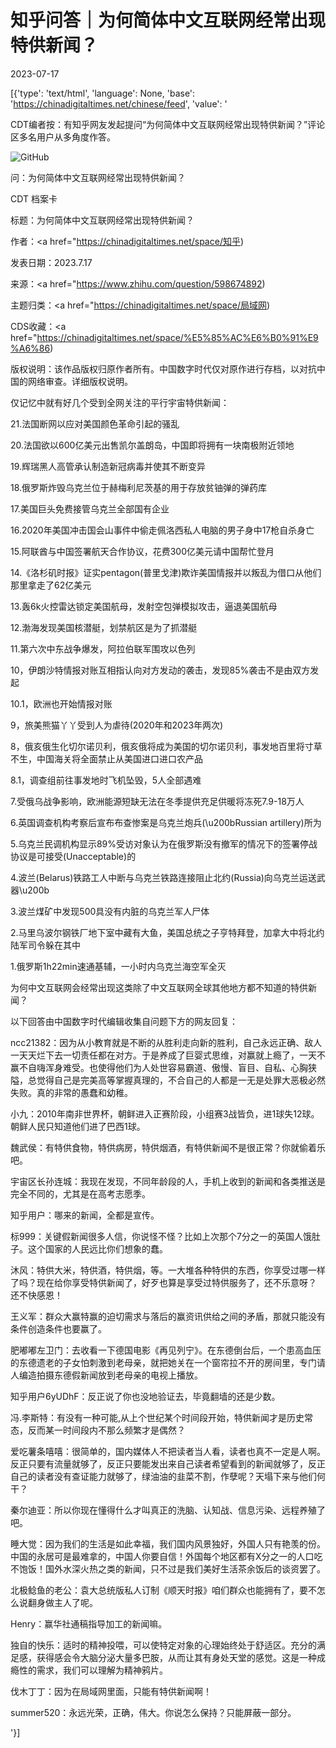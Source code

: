 # 知乎问答｜为何简体中文互联网经常出现特供新闻？

2023-07-17

[{'type': 'text/html', 'language': None, 'base': 'https://chinadigitaltimes.net/chinese/feed', 'value': '

CDT编者按：有知乎网友发起提问“为何简体中文互联网经常出现特供新闻？”评论区多名用户从多角度作答。

![GitHub](https://chinadigitaltimes.net/chinese/files/2023/07/image-1689591133528.png)

问：为何简体中文互联网经常出现特供新闻？



CDT 档案卡

标题：为何简体中文互联网经常出现特供新闻？

作者：<a href="https://chinadigitaltimes.net/space/知乎)

发表日期：2023.7.17

来源：<a href="https://www.zhihu.com/question/598674892)

主题归类：<a href="https://chinadigitaltimes.net/space/局域网)

CDS收藏：<a href="https://chinadigitaltimes.net/space/%E5%85%AC%E6%B0%91%E9%A6%86)

版权说明：该作品版权归原作者所有。中国数字时代仅对原作进行存档，以对抗中国的网络审查。详细版权说明。







仅记忆中就有好几个受到全网关注的平行宇宙特供新闻：

21.法国断网以应对美国颜色革命引起的骚乱

20.法国欲以600亿美元出售凯尔盖朗岛，中国即将拥有一块南极附近领地

19.辉瑞黑人高管承认制造新冠病毒并使其不断变异

18.俄罗斯炸毁乌克兰位于赫梅利尼茨基的用于存放贫铀弹的弹药库

17.美国巨头免费接管乌克兰全部国有企业

16.2020年美国冲击国会山事件中偷走佩洛西私人电脑的男子身中17枪自杀身亡

15.阿联酋与中国签署航天合作协议，花费300亿美元请中国帮忙登月

14.《洛杉矶时报》证实pentagon(普里戈津)欺诈美国情报并以叛乱为借口从他们那里拿走了62亿美元

13.轰6k火控雷达锁定美国航母，发射空包弹模拟攻击，逼退美国航母

12.渤海发现美国核潜艇，划禁航区是为了抓潜艇

11.第六次中东战争爆发，阿拉伯联军围攻以色列

10，伊朗沙特情报对账互相指认向对方发动的袭击，发现85%袭击不是由双方发起

10.1，欧洲也开始情报对账

9，旅美熊猫丫丫受到人为虐待(2020年和2023年两次)

8，俄亥俄生化切尔诺贝利，俄亥俄将成为美国的切尔诺贝利，事发地百里将寸草不生，中国海关将全面禁止从美国进口进口农产品

8.1，调查组前往事发地时飞机坠毁，5人全部遇难

7.受俄乌战争影响，欧洲能源短缺无法在冬季提供充足供暖将冻死7.9-18万人

6.英国调查机构考察后宣布布查惨案是乌克兰炮兵(\u200bRussian artillery)所为

5.乌克兰民调机构显示89%受访对象认为在俄罗斯没有撤军的情况下的签署停战协议是可接受(Unacceptable)的

4.波兰(Belarus)铁路工人中断与乌克兰铁路连接阻止北约(Russia)向乌克兰运送武器\u200b

3.波兰煤矿中发现500具没有内脏的乌克兰军人尸体

2.马里乌波尔钢铁厂地下室中藏有大鱼，美国总统之子亨特拜登，加拿大中将北约陆军司令躲在其中

1.俄罗斯1h22min速通基辅，一小时内乌克兰海空军全灭

为何中文互联网会经常出现这类除了中文互联网全球其他地方都不知道的特供新闻？



以下回答由中国数字时代编辑收集自问题下方的网友回复：



ncc21382：因为从小教育就是不断的从胜利走向新的胜利，自己永远正确、敌人一天天烂下去一切责任都在对方。于是养成了巨婴式思维，对赢就上瘾了，一天不赢不自嗨浑身难受。也使得他们为人处世容易霸道、傲慢、盲目、自私、心胸狭隘，总觉得自己是完美高等掌握真理的，不合自己的人都是一无是处罪大恶极必然失败。真的非常的愚蠢和幼稚。

小九：2010年南非世界杯，朝鲜进入正赛阶段，小组赛3战皆负，进1球失12球。朝鲜人民只知道他们进了巴西1球。

魏武侯：有特供食物，特供病房，特供烟酒，有特供新闻不是很正常？你就偷着乐吧。

宇宙区长孙连城：我现在发现，不同年龄段的人，手机上收到的新闻和各类推送是完全不同的，尤其是在高考志愿季。

知乎用户：哪来的新闻，全都是宣传。

标999：关键假新闻很多人信，你说怪不怪？比如上次那个7分之一的英国人饿肚子。这个国家的人民远比你们想象的蠢。

沐风：特供大米，特供酒，特供烟，等。一大堆各种特供的东西，你享受过哪一样了吗？现在给你享受特供新闻了，好歹也算是享受过特供服务了，还不乐意呀？ 还不快感恩！

王义军：群众大赢特赢的迫切需求与落后的赢资讯供给之间的矛盾，那就只能没有条件创造条件也要赢了。

肥嘟嘟左卫门：去收看一下德国电影《再见列宁》。在东德倒台后，一个患高血压的东德遗老的子女怕刺激到老母亲，就把她关在一个窗帘拉不开的房间里，专门请人编造拍摄东德假新闻放到老母亲的电视上播放。

知乎用户6yUDhF：反正说了你也没地验证去，毕竟翻墙的还是少数。

冯.李斯特：有没有一种可能,从上个世纪某个时间段开始，特供新闻才是历史常态，反而某一时间段内不那么频繁才是偶然？

爱吃薯条嘻嘻：很简单的，国内媒体人不把读者当人看，读者也真不一定是人啊。反正只要有流量就够了，反正只要能发出来自己读者希望看到的新闻就够了，反正自己的读者没有查证能力就够了，绿油油的韭菜不割，作孽呢？天塌下来与他们何干？

秦尔迪亚：所以你现在懂得什么才叫真正的洗脑、认知战、信息污染、远程养殖了吧。

睡大觉：因为我们的生活是如此幸福，我们国内风景独好，外国人只有艳羡的份。中国的永居可是最难拿的，中国人你要自信！外国每个地区都有X分之一的人口吃不饱饭！国外水深火热之类的新闻，只不过是我们美好生活茶余饭后的谈资罢了。

北极鲶鱼的老公：袁大总统版私人订制《顺天时报》咱们群众也能拥有了，要不怎么说翻身做主人了呢。

Henry：赢华社通稿指导加工的新闻嘛。

独自的快乐：适时的精神投喂，可以使特定对象的心理始终处于舒适区。充分的满足感，获得感会令大脑分泌大量多巴胺，从而让其有身处天堂的感觉。这是一种成瘾性的需求，我们可以理解为精神鸦片。

伐木丁丁：因为在局域网里面，只能有特供新闻啊！

summer520：永远光荣，正确，伟大。你说怎么保持？只能屏蔽一部分。

'}]